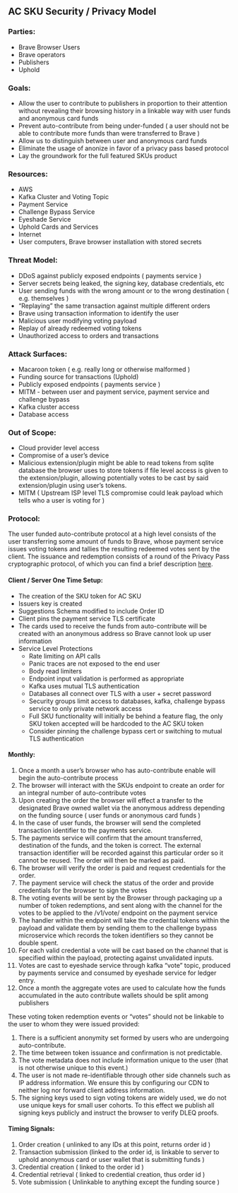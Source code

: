 ## AC SKU Security / Privacy Model

### Parties: 
* Brave Browser Users
* Brave operators
* Publishers
* Uphold

### Goals: 
* Allow the user to contribute to publishers in proportion to their attention without revealing their browsing history in a linkable way with user funds and anonymous card funds
* Prevent auto-contribute from being under-funded ( a user should not be able to contribute more funds than were transferred to Brave )
* Allow us to distinguish between user and anonymous card funds
* Eliminate the usage of anonize in favor of a privacy pass based protocol
* Lay the groundwork for the full featured SKUs product

### Resources:
* AWS
* Kafka Cluster and Voting Topic
* Payment Service
* Challenge Bypass Service
* Eyeshade Service
* Uphold Cards and Services
* Internet
* User computers, Brave browser installation with stored secrets

### Threat Model:
* DDoS against publicly exposed endpoints ( payments service )
* Server secrets being leaked, the signing key, database credentials, etc
* User sending funds with the wrong amount or to the wrong destination ( e.g. themselves )
* “Replaying” the same transaction against multiple different orders
* Brave using transaction information to identify the user
* Malicious user modifying voting payload
* Replay of already redeemed voting tokens
* Unauthorized access to orders and transactions


### Attack Surfaces:
* Macaroon token ( e.g. really long or otherwise malformed )
* Funding source for transactions (Uphold) 
* Publicly exposed endpoints ( payments service )
* MITM - between user and payment service, payment service and challenge bypass
* Kafka cluster access
* Database access

### Out of Scope:
* Cloud provider level access
* Compromise of a user’s device
* Malicious extension/plugin might be able to read tokens from sqlite database the browser uses to store tokens if file level access is given to the extension/plugin, allowing potentially votes to be cast by said extension/plugin using user’s tokens.
* MITM ( Upstream ISP level TLS compromise could leak payload which tells who a user is voting for )

### Protocol:

The user funded auto-contribute protocol at a high level consists of the user transferring some amount of funds to Brave, whose payment service issues voting tokens and tallies the resulting redeemed votes sent by the client. The issuance and redemption consists of a round of the Privacy Pass cryptographic protocol, of which you can find a brief description [here](https://docs.rs/challenge-bypass-ristretto/1.0.0-pre.0/challenge_bypass_ristretto/#cryptographic-protocol).

#### Client / Server One Time Setup:

* The creation of the SKU token for AC SKU
* Issuers key is created
* Suggestions Schema modified to include Order ID
* Client pins the payment service TLS certificate
* The cards used to receive the funds from auto-contribute will be created with an anonymous address so Brave cannot look up user information
* Service Level Protections
  * Rate limiting on API calls
  * Panic traces are not exposed to the end user
  * Body read limiters
  * Endpoint input validation is performed as appropriate
  * Kafka uses mutual TLS authentication
  * Databases all connect over TLS with a user + secret password
  * Security groups limit access to databases, kafka, challenge bypass service to only private network access
  * Full SKU functionality will initially be behind a feature flag, the only SKU token accepted will be hardcoded to the AC SKU token
  * Consider pinning the challenge bypass cert or switching to mutual TLS authentication
 
#### Monthly:

1. Once a month a user’s browser who has auto-contribute enable will begin the auto-contribute process
1. The browser will interact with the SKUs endpoint to create an order for an integral number of auto-contribute votes
1. Upon creating the order the browser will effect a transfer to the designated Brave owned wallet via the anonymous address depending on the funding source ( user funds or anonymous card funds )
1. In the case of user funds, the browser will send the completed transaction identifier to the payments service.
1. The payments service will confirm that the amount transferred, destination of the funds, and the token is correct. The external transaction identifier will be recorded against this particular order so it cannot be reused. The order will then be marked as paid.
1. The browser will verify the order is paid and request credentials for the order. 
1. The payment service will check the status of the order and provide credentials for the browser to sign the votes
1. The voting events will be sent by the Browser through packaging up a number of token redemptions, and sent along with the channel for the votes to be applied to the /v1/vote/ endpoint on the payment service
1. The handler within the endpoint will take the credential tokens within the payload and validate them by sending them to the challenge bypass microservice which records the token identifiers so they cannot be double spent.
1. For each valid credential a vote will be cast based on the channel that is specified within the payload, protecting against unvalidated inputs.
1. Votes are cast to eyeshade service through kafka “vote” topic, produced by payments service and consumed by eyeshade service for ledger entry.
1. Once a month the aggregate votes are used to calculate how the funds accumulated in the auto contribute wallets should be split among publishers

These voting token redemption events or “votes” should not be linkable to the user to whom they were issued provided:

1. There is a sufficient anonymity set formed by users who are undergoing auto-contribute.
1. The time between token issuance and confirmation is not predictable.
1. The vote metadata does not include information unique to the user (that is not otherwise unique to this event.)
1. The user is not made re-identifiable through other side channels such as IP address information. We ensure this by configuring our CDN to neither log nor forward client address information.
1. The signing keys used to sign voting tokens are widely used, we do not use unique keys for small user cohorts. To this effect we publish all signing keys publicly and instruct the browser to verify DLEQ proofs.

#### Timing Signals:
1. Order creation ( unlinked to any IDs at this point, returns order id )
1. Transaction submission (linked to the order id, is linkable to server to uphold anonymous card or user wallet that is submitting funds )
1. Credential creation ( linked to the order id )
1. Credential retrieval ( linked to credential creation, thus order id )
1. Vote submission ( Unlinkable to anything except the funding source )